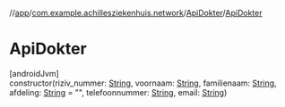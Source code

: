 //[app](../../../index.md)/[com.example.achillesziekenhuis.network](../index.md)/[ApiDokter](index.md)/[ApiDokter](-api-dokter.md)

# ApiDokter

[androidJvm]\
constructor(riziv_nummer: [String](https://kotlinlang.org/api/latest/jvm/stdlib/kotlin/-string/index.html), voornaam: [String](https://kotlinlang.org/api/latest/jvm/stdlib/kotlin/-string/index.html), familienaam: [String](https://kotlinlang.org/api/latest/jvm/stdlib/kotlin/-string/index.html), afdeling: [String](https://kotlinlang.org/api/latest/jvm/stdlib/kotlin/-string/index.html) = &quot;&quot;, telefoonnummer: [String](https://kotlinlang.org/api/latest/jvm/stdlib/kotlin/-string/index.html), email: [String](https://kotlinlang.org/api/latest/jvm/stdlib/kotlin/-string/index.html))
